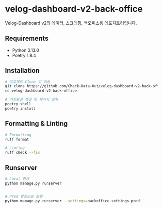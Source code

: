 # velog-dashboard-v2-back-office
Velog-Dashboard v2의 데이터, 스크래핑, 백오피스용 레포지토리입니다.

## Requirements
- Python 3.13.0
- Poetry 1.8.4

## Installation
```bash
# 프로젝트 Clone 및 이동
git clone https://github.com/Check-Data-Out/velog-dashboard-v2-back-office.git
cd velog-dashboard-v2-back-office

# 가상환경 생성 및 패키지 설치
poetry shell
poetry install
```

## Formatting & Linting
```bash
# Formatting
ruff format

# Linting
ruff check --fix
```

## Runserver
```bash
# Local 환경
python manage.py runserver


# Prod 환경으로 실행
python manage.py runserver --settings=backoffice.settings.prod
```
